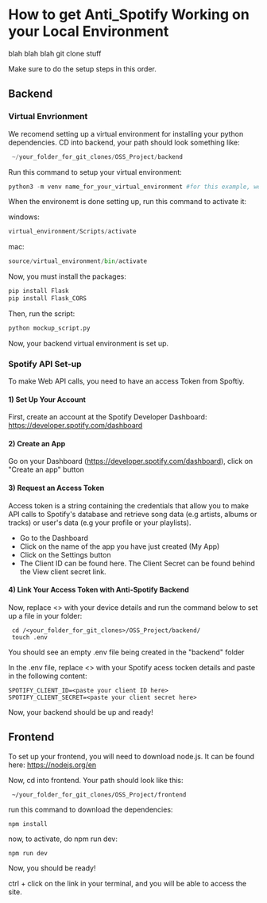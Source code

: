# How to get Anti_Spotify Working on your Local Environment

blah blah blah git clone stuff

Make sure to do the setup steps in this order.

## Backend

### Virtual Envrionment

We recomend setting up a virtual environment for installing your python dependencies.
CD into backend, your path should look something like:
```python
 ~/your_folder_for_git_clones/OSS_Project/backend
```

Run this command to setup your virtual environment:
```python
python3 -m venv name_for_your_virtual_environment #for this example, we called it virtual_environment
```
When the environemt is done setting up, run this command to activate it:

windows: 
```python
virtual_environment/Scripts/activate
```

mac:

```python
source/virtual_environment/bin/activate
```

Now, you must install the packages:

```python
pip install Flask
pip install Flask_CORS
```
Then, run the script:
```python
python mockup_script.py
```

Now, your backend virtual environment is set up.

### Spotify API Set-up

To make Web API calls, you need to have an access Token from Spoftiy. 

#### 1) Set Up Your Account

First, create an account at the Spotify Developer Dashboard: https://developer.spotify.com/dashboard

#### 2) Create an App
Go on your Dashboard (https://developer.spotify.com/dashboard), click on "Create an app" button

#### 3) Request an Access Token
Access token is a string containing the credentials that allow you to make API calls to Spotify's database and retrieve song data (e.g artists, albums or tracks) or user's data (e.g your profile or your playlists).

- Go to the Dashboard
- Click on the name of the app you have just created (My App)
- Click on the Settings button
- The Client ID can be found here. The Client Secret can be found behind the View client secret link.

#### 4)  Link Your Access Token with Anti-Spotify Backend
Now, replace <> with your device details and run the command below to set up a file in your folder:
```
 cd /<your_folder_for_git_clones>/OSS_Project/backend/
 touch .env
```
You should see an empty .env file being created in the "backend" folder

In the .env file, replace <> with your Spotify acess tocken details and paste in the following content:
```
SPOTIFY_CLIENT_ID=<paste your client ID here>
SPOTIFY_CLIENT_SECRET=<paste your client secret here>
```

Now, your backend should be up and ready! 




## Frontend
To set up your frontend, you will need to download node.js. It can be found here: https://nodejs.org/en

Now, cd into frontend. Your path should look like this:
```
 ~/your_folder_for_git_clones/OSS_Project/frontend
```

run this command to download the dependencies:
```
npm install
```

now, to activate, do npm run dev:
```
npm run dev
``` 

Now, you should be ready!

ctrl + click on the link in your terminal, and you will be able to access the site.


